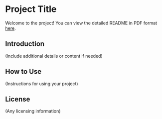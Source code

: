 # Project Title

Welcome to the project! You can view the detailed README in PDF format [here](path/to/your-readme.pdf).

## Introduction

(Include additional details or content if needed)

## How to Use

(Instructions for using your project)

## License

(Any licensing information)

